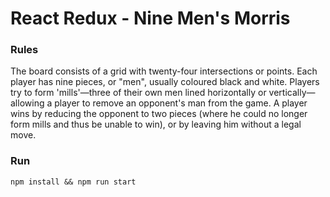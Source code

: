 # React Redux - Nine Men's Morris

### Rules

The board consists of a grid with twenty-four intersections or points. Each player has nine pieces, or "men", usually coloured black and white. Players try to form 'mills'—three of their own men lined horizontally or vertically—allowing a player to remove an opponent's man from the game. A player wins by reducing the opponent to two pieces (where he could no longer form mills and thus be unable to win), or by leaving him without a legal move.

### Run

```
npm install && npm run start
```
